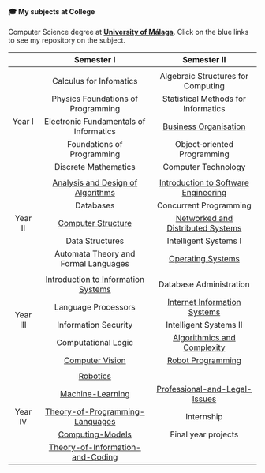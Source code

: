 #### 🎓 My subjects at College
Computer Science degree at **[University of Málaga](https://www.uma.es/#gsc.tab=0)**. Click on the blue links to see my repository on the subject.

<table>
    <thead align="center">
        <tr>
            <th></th>
            <th>Semester I</th>
            <th>Semester II</th>
        </tr>
    </thead>
    <tbody align="center">
        <tr>
            <td colspan="4"></td>
        </tr>
        <tr>
            <td rowspan="5">Year I</td>
            <td>Calculus for Infomatics</td>
            <td>Algebraic Structures for Computing</td>
        </tr>
        <tr>
            <td>Physics Foundations of Programming</td>
            <td>Statistical Methods for Informatics</td>
        </tr>
        <tr>
            <td>Electronic Fundamentals of Informatics</td>
            <td><a href="https://github.com/MarkosHB/Fortinvent" target="_blank" rel="noopener noreferrer">Business Organisation<a/></td>
        </tr>
        <tr>
            <td>Foundations of Programming</td>
            <td>Object‐oriented Programming</td>
        </tr>
        <tr>
            <td>Discrete Mathematics</td>
            <td>Computer Technology</td>
        </tr>
        <tr>
            <td colspan="4"></td>
        </tr>
        <tr>
            <td rowspan="5">Year II</td>
            <td><a href="https://github.com/MarkosHB/Analysis-and-design-of-Algorithms-Subject" target="_blank" rel="noopener noreferrer">Analysis and Design of Algorithms</td>
            <td><a href="https://github.com/MarkosHB/MyReminder" target="_blank" rel="noopener noreferrer">Introduction to Software Engineering</td>
        </tr>
        <tr>
            <td>Databases</td>
            <td>Concurrent Programming</td>
        </tr>
        <tr>
            <td><a href="https://github.com/MarkosHB/RaspberryPi-Lullaby" target="_blank" rel="noopener noreferrer">Computer Structure</a></td>
            <td><a href="https://github.com/MarkosHB/Networked-and-Distributed-Systems" target="_blank" rel="noopener noreferrer">Networked and Distributed Systems</a></td>
        </tr>
        <tr>
            <td>Data Structures</td>
            <td>Intelligent Systems I</td>
        </tr>
        <tr>
            <td>Automata Theory and Formal Languages</td>
            <td><a href="https://github.com/MarkosHB/Operating-Systems-Subject" target="_blank" rel="noopener noreferrer">Operating Systems</a></td>
        </tr>
        <tr>
            <td colspan="4"></td>
        </tr>
        <tr>
            <td rowspan="5">Year III</td>
            <td><a href="https://github.com/MarkosHB/Information-Systems-Subject" target="_blank" rel="noopener noreferrer">Introduction to Information Systems</a></td>
            <td>Database Administration</td>
        </tr>
        <tr>
            <td>Language Processors</td>
            <td><a href="https://github.com/MarkosHB/Digital-Solutions" target="_blank" rel="noopener noreferrer">Internet Information Systems</a></td>
        </tr>
        <tr>
            <td>Information Security</td>
            <td>Intelligent Systems II</td>
        </tr>
        <tr>
            <td>Computational Logic</td>
            <td><a href="https://github.com/MarkosHB/Computational-Complexity-Subject" target="_blank" rel="noopener noreferrer">Algorithmics and Complexity</a></td>      
        </tr>
        <tr>
            <td><a href="https://github.com/MarkosHB/Mouse-Management-using-OpenCV" target="_blank" rel="noopener noreferrer">Computer Vision</a></td>
            <td><a href="https://github.com/MarkosHB/Robot-Programming-Subject" target="_blank" rel="noopener noreferrer">Robot Programming</a></td>
        </tr>
        <tr>
            <td colspan="4"></td>
        </tr>
        <tr>
            <td rowspan="5">Year IV</td>
            <td><a href="https://github.com/MarkosHB/Robotics-Subject" target="_blank" rel="noopener noreferrer">Robotics</a></td>
            <td></td>
        </tr>
        <tr>
            <td><a href="https://github.com/MarkosHB/Machine-Learning-Subject" target="_blank" rel="noopener noreferrer">Machine-Learning</a></td> 
            <td><a href="https://github.com/MarkosHB/Professional-and-Legal-Issues-Subject" target="_blank" rel="noopener noreferrer">Professional-and-Legal-Issues</a></td>
        </tr>
        <tr>
            <td><a href="https://github.com/MarkosHB/Theory-of-Programming-Languages-Subject" target="_blank" rel="noopener noreferrer">Theory-of-Programming-Languages</a></td>
            <td>Internship</td>
        </tr>
        <tr>            
            <td><a href="https://github.com/MarkosHB/Computing-Models-Subject" target="_blank" rel="noopener noreferrer">Computing-Models</a></td>
            <td>Final year projects</td>
        </tr>
        <tr>
            <td><a href="https://github.com/MarkosHB/Theory-of-Information-and-Coding-Subject" target="_blank" rel="noopener noreferrer">Theory-of-Information-and-Coding</a></td>
            <td></td>
        </td>
    </tbody>
</table>
